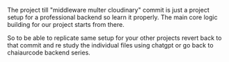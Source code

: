 The project till "middleware multer cloudinary" commit is just a project setup for a professional backend so learn it properly.
The main core logic building for our project starts from there.

So to be able to replicate same setup for your other projects revert back to that commit and re study the individual files using chatgpt or go back to chaiaurcode backend series.
